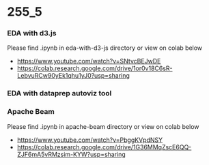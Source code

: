 # 255_5

### EDA with d3.js

Please find .ipynb in eda-with-d3-js directory or view on colab below

* https://www.youtube.com/watch?v=SNtvcBEJwDE
* https://colab.research.google.com/drive/1or0v18C6sR-LebvuRCw90yEk1qhu1yJ0?usp=sharing


### EDA with dataprep autoviz tool

<todo>


### Apache Beam

Please find .ipynb in apache-beam directory or view on colab below

* https://www.youtube.com/watch?v=PbggKVpdNSY
* https://colab.research.google.com/drive/1G36MMqZscE6QQ-ZJF6mA5vRMzsim-KYW?usp=sharing

